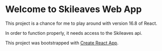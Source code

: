 # Welcome to Skileaves Web App

This project is a chance for me to play around with version 16.8 of React.

In order to function properly, it needs access to the Skileaves api.

This project was bootstrapped with [Create React App](https://github.com/facebook/create-react-app).
